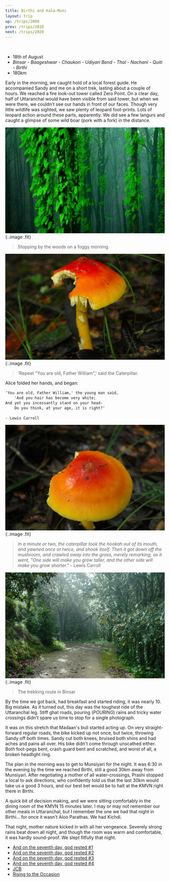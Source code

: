 ```yaml
---
title: Birthi and Kala-Muni
layout: trip
up: /trips/2008
prev: /trips/2018
next: /trips/2020
---
```


&nbsp;

- 18th of August
- _Binsar - Baageshwar - Chaukori - Udiyari Bend - Thal -               Nachani - Quiti - Birthi_
- 180km


Early in the morning, we caught hold of a local forest guide.             He accompanied Sandy and me on a short trek, lasting about a             couple of hours. We reached a fire look-out tower called Zero             Point. On a clear day, half of Uttaranchal would have been             visible from said tower, but when we were there, we couldn't see             our hands in front of our faces. Though very little wildlife was             sighted, we saw plenty of leopard foot-prints. Lots of leopard             action around these parts, apparently. We did see a few langurs             and caught a glimpse of some wild boar (pork with a fork) in the             distance.

![DSC_0073.JPG](/images/photos/DSC_0073.JPG 'DSC_0073.JPG'){:.image .fit}

>  Stopping by the woods on a foggy morning. 

![DSC_0074.JPG](/images/photos/DSC_0074.JPG 'DSC_0074.JPG'){:.image .fit}

>  'Repeat &quot;You are old, Father William&quot;,' said             the Caterpillar.
  
Alice folded her hands, and began:
  
```
'You are old, Father William,' the young man said,
	'And you hair has become very white;
And yet you incessantly stand on your head-
	Do you think, at your age, it is right?'

- Lewis Carroll
```


![DSC_0075.JPG](/images/photos/DSC_0075.JPG 'DSC_0075.JPG'){:.image .fit}

>  _In a minute or two, the caterpillar took the             hookah out of its mouth, and yawned once or twice, and shook             itself. Then it got down off the mushroom, and crawled away into             the grass, merely remarking, as it went, &quot;One side will make you             grow taller, and the other side will make you grow shorter.&quot;_             - Lewis Carroll 

![DSC_0079.JPG](/images/photos/DSC_0079.JPG 'DSC_0079.JPG'){:.image .fit}

>  The trekking route in Binsar 

By the time we got back, had breakfast and started riding, it             was nearly 10. Big mistake. As it turned out, this day was the             toughest ride of the Uttaranchal leg. Stiff ghat roads, pouring             (_POURING_) rains and tricky water crossings didn't spare             us time to stop for a single photograph.

It was on this stretch that Madaan's bull started acting up.             On very straight-forward regular roads, the bike kicked up not             once, but twice, throwing Sandy off both times. Sandy cut both             knees, bruised both shins and had aches and pains all over. His             bike didn't come through unscathed either. Both foot-pegs bent,             crash guard bent and scratched, and worst of all, a broken             headlight ring.

The plan in the morning was to get to Munsiyari for the night.             It was 6:30 in the evening by the time we reached Birthi, still             a good 30km away from Munsiyari. After negotiating a mother of             all water-crossings, Prashi stopped a local to ask directions,             who confidently told us that the last 30km would take us a good             3 hours, and our best bet would be to halt at the KMVN right             there in Birthi.

A quick bit of decision making, and we were sitting             comfortably in the dining room of the KMVN 15 minutes later. I             may or may not remember our other meals in Uttaranchal, but I             remember the one we had that night in Birthi... for once it             wasn't Aloo Parathas. We had Kichdi.

That night, mother nature kicked in with all her vengeance.             Severely strong rains beat down all night, and though the room             was warm and comfortable, it was hardly sound-proof. We slept             fitfully that night.


* [And on the seventh day, god rested #1](/trips/2020)
* [And on the seventh day, god rested #2](/trips/2021)
* [And on the seventh day, god rested #3](/trips/2022)
* [And on the seventh day, god rested #4](/trips/2023)
* [JCB](/trips/2024)
* [Rising to the Occasion](/trips/2025)
